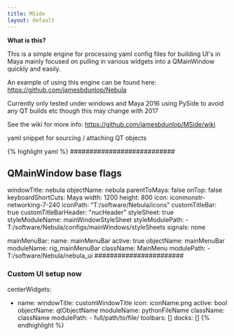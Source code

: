 ```yaml
---
title: MSide
layout: default
---
```

**What is this?**

This is a simple engine for processing yaml config files for building UI's in Maya mainly focused on pulling in various
widgets into a QMainWindow quickly and easily.

An example of using this engine can be found here: https://github.com/jamesbdunlop/Nebula

Currently only tested under windows and Maya 2016 using PySide to avoid any QT builds etc though this may change with 2017

See the wiki for more info: https://github.com/jamesbdunlop/MSide/wiki

yaml snippet for sourcing / attaching QT objects

{% highlight yaml %}
###########################
## QMainWindow base flags
windowTitle: nebula
objectName: nebula
parentToMaya: false
onTop: false
keyboardShortCuts: Maya
width: 1200
height: 800
icon: iconmonstr-networking-7-240
iconPath: "T:/software/Nebula/icons"
customTitleBar: true
customTitleBarHeader: "nucHeader"
styleSheet: true
styleModuleName: mainWindowStyleSheet
styleModulePath:
      - T:/software/Nebula/configs/mainWindows/styleSheets
signals: none

mainMenuBar:
      name: mainMenuBar
      active: true
      objectName: mainMenuBar
      moduleName: rig_mainMenuBar
      className: MainMenu
      modulePath:
            - T:/software/Nebula/nebula_ui
#######################
### Custom UI setup now
centerWidgets:
  - name:
          windowTitle: customWindowTitle
          icon: iconName.png
          active: bool
          objectName: qtObjectName
          moduleName: pythonFileName
          className: className
          modulePath:
                    - full/path/to/file/
toolbars: []
docks: []
{% endhighlight %}
